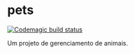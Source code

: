 # pets
[![Codemagic build status](https://api.codemagic.io/apps/64e2902db0dee8e406265f79/64e2902db0dee8e406265f78/status_badge.svg)](https://codemagic.io/apps/64e2902db0dee8e406265f79/64e2902db0dee8e406265f78/latest_build)

Um projeto de gerenciamento de animais.
